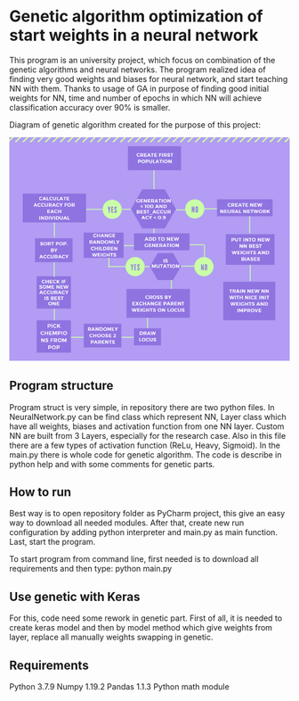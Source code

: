 # Genetic algorithm optimization of start weights in                       a neural network

This program is an university project, which focus on combination of the genetic algorithms and neural networks. The program realized idea of finding very good weights and biases for neural network, and start teaching NN with them. Thanks to usage of GA in purpose of finding good initial weights for NN, time and number of epochs in which NN will achieve classification accuracy over 90% is smaller.

Diagram of genetic algorithm created for the purpose of this project:

<img src="gen_algo_diagram.png" alt="algo diagram" style="zoom:80%;" />

## Program structure

Program struct is very simple, in repository there are two python files. In NeuralNetwork.py can be find class which represent NN, Layer class which have all weights, biases and activation function from one NN layer. Custom NN are built from 3 Layers, especially for the research case. Also in this file there are a few types of activation function (ReLu, Heavy, Sigmoid). In the main.py there is whole code for genetic algorithm. The code is describe in python help and with some comments for genetic parts.

## How to run

Best way is to open repository folder as PyCharm project, this give an easy way to download all needed modules. After that, create new run configuration by adding python interpreter and main.py as main function. Last, start the program.

To start program from command line, first needed is to download all requirements and then type: python main.py  

## Use genetic with Keras

For this, code need some rework in genetic part.  First of all, it is needed to create keras model and then by model method which give weights from layer, replace all manually weights swapping in genetic. 

## Requirements

Python 3.7.9
Numpy 1.19.2
Pandas 1.1.3
Python math module
